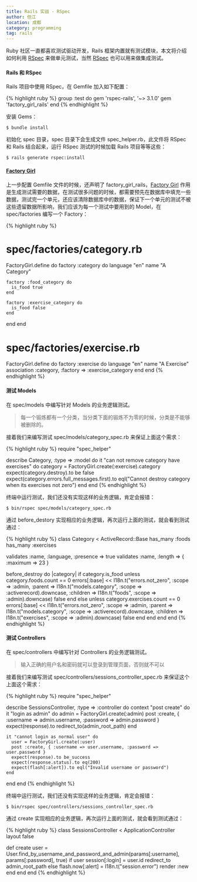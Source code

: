 ```yaml
---
title: Rails 实战 - RSpec
author: 但江
location: 成都
category: programming
tag: rails
---
```


Ruby 社区一直都喜欢测试驱动开发，Rails 框架内置就有测试模块，本文将介绍如何利用 [RSpec][1] 来做单元测试，当然 [RSpec][1] 也可以用来做集成测试。

#### Rails 和 RSpec

Rails 项目中使用 RSpec，在 Gemfile 加入如下配置：

{% highlight ruby %}
group :test do
 gem 'rspec-rails', '~> 3.1.0'
 gem 'factory_girl_rails'
end 
{% endhighlight %}

安装 Gems：

	$ bundle install

初始化 spec 目录，spec 目录下会生成文件 spec_helper.rb，此文件将 RSpec 和 Rails 结合起来，运行 RSpec 测试的时候加载 Rails 项目等等这些：

	$ rails generate rspec:install

#### [Factory Girl][2]

上一步配置 Gemfile 文件的时候，还声明了 factory_girl_rails，[Factory Girl][2] 作用是生成测试需要的数据，在测试很多问题的时候，都需要预先在数据库中填充一些数据，测试完一个单元，还应该清除数据库中的数据，保证下一个单元的测试不被这些遗留数据所影响，我们应该为每一个测试中要用到的 Model，在 spec/factories 编写一个 Factory：

{% highlight ruby %}
# spec/factories/category.rb
FactoryGirl.define do
  factory :category do
    language "en"
    name "A Category"

    factory :food_category do
      is_food true
    end

    factory :exercise_category do
      is_food false
    end
  end
end

# spec/factories/exercise.rb
FactoryGirl.define do
  factory :exercise do
    language "en"
    name "A Exercise"
    association :category, :factory => :exercise_category
  end
end
{% endhighlight %}

#### 测试 Models

在 spec/models 中编写针对 Models 的业务逻辑测试。

> 每一个锻炼都有一个分类，当分类下面的锻炼不为零的时候，分类是不能够被删除的。

接着我们来编写测试 spec/models/category_spec.rb 来保证上面这个需求：

{% highlight ruby %}
require "spec_helper"

describe Category, :type => :model do
  it "can not remove category have exercises" do
    category = FactoryGirl.create(:exercise).category
    expect(category.destroy).to be false
    expect(category.errors.full_messages.first).to eql("Cannot destroy category when its exercises not zero")
  end
end
{% endhighlight %}

终端中运行测试，我们还没有实现这样的业务逻辑，肯定会报错：

	$ bin/rspec spec/models/category_spec.rb

通过 before_destory 实现相应的业务逻辑，再次运行上面的测试，就会看到测试通过：

{% highlight ruby %}
class Category < ActiveRecord::Base
  has_many :foods
  has_many :exercises

  validates :name, :language, :presence => true
  validates :name, :length => { :maximum => 23 }

  before_destroy do |category|
    if category.is_food
      unless category.foods.count == 0
        errors[:base] << I18n.t("errors.not_zero", :scope => :admin, :parent => I18n.t("models.category", :scope => :activerecord).downcase, :children => I18n.t("foods", :scope => :admin).downcase)
        false
      end
    else
      unless category.exercises.count == 0
        errors[:base] << I18n.t("errors.not_zero", :scope => :admin, :parent => I18n.t("models.category", :scope => :activerecord).downcase, :children => I18n.t("exercises", :scope => :admin).downcase)
        false
      end
    end
  end
end
{% endhighlight %}

#### 测试 Controllers

在 spec/controllers 中编写针对 Controllers 的业务逻辑测试。

> 输入正确的用户名和密码就可以登录到管理页面，否则就不可以

接着我们来编写测试 spec/controllers/sessions_controller_spec.rb 来保证这个上面这个需求：

{% highlight ruby %}
require "spec_helper"

describe SessionsController, :type => :controller do
  context "post create" do
    it "login as admin" do
      admin = FactoryGirl.create(:admin)
      post :create, { :username => admin.username, :password => admin.password }
      expect(response).to redirect_to(admin_root_path)
    end

    it "cannot login as normal user" do
      user = FactoryGirl.create(:user)
      post :create, { :username => user.username, :password => user.password }
      expect(response).to be_success
      expect(response.status).to eq(200)
      expect(flash[:alert]).to eql("Invalid username or password")
    end
  end
end
{% endhighlight %}

终端中运行测试，我们还没有实现这样的业务逻辑，肯定会报错：

	$ bin/rspec spec/controllers/sessions_controller_spec.rb

通过 create 实现相应的业务逻辑，再次运行上面的测试，就会看到测试通过：

{% highlight ruby %}
class SessionsController < ApplicationController
  layout false

  def create
    user = User.find_by_username_and_password_and_admin(params[:username], params[:password], true) 
    if user
      session[:login] = user.id
      redirect_to admin_root_path
    else
      flash.now[:alert] = I18n.t("session.error")
      render :new
    end
  end
end
{% endhighlight %}

[1]: http://rspec.info
[2]: https://github.com/thoughtbot/factory_girl

